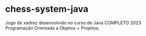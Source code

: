 # chess-system-java
Jogo de xadrez desenvolvido no curso de Java COMPLETO 2023 Programação Orientada a Objetos + Projetos;

